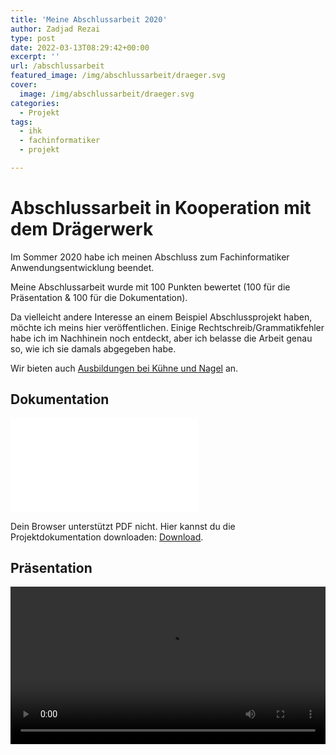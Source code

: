 ```yaml
---
title: 'Meine Abschlussarbeit 2020'
author: Zadjad Rezai
type: post
date: 2022-03-13T08:29:42+00:00
excerpt: ''
url: /abschlussarbeit
featured_image: /img/abschlussarbeit/draeger.svg
cover:
  image: /img/abschlussarbeit/draeger.svg
categories:
  - Projekt
tags:
  - ihk
  - fachinformatiker
  - projekt

---
```


# Abschlussarbeit in Kooperation mit dem Drägerwerk

Im Sommer 2020 habe ich meinen Abschluss zum Fachinformatiker Anwendungsentwicklung beendet.

Meine Abschlussarbeit wurde mit 100 Punkten bewertet (100 für die Präsentation & 100 für die Dokumentation).

Da vielleicht andere Interesse an einem Beispiel Abschlussprojekt haben, möchte ich meins hier veröffentlichen.
Einige Rechtschreib/Grammatikfehler habe ich im Nachhinein noch entdeckt, aber ich belasse die Arbeit
genau so, wie ich sie damals abgegeben habe.

Wir bieten auch [Ausbildungen bei Kühne und Nagel](https://jobs.kuehne-nagel.com/de/de) an.

## Dokumentation

<object data="/cv/traineeship/dokumentation.pdf" type="application/pdf" width="100%" height="480px">
    <embed src="/cv/traineeship/dokumentation.pdf">
        <p>Dein Browser unterstützt PDF nicht. Hier kannst du die Projektdokumentation downloaden: <a href="/cv/traineeship/dokumentation.pdf">Download</a>.</p>
    </embed>
</object>

## Präsentation

<video width="100%" controls>
  <source src="/cv/traineeship/praesentation.mp4" type="video/mp4">
</video>
